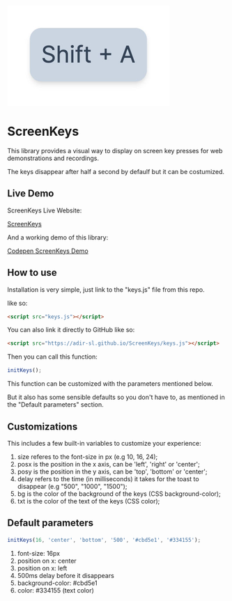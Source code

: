![Keys example image](gitKeys.jpg)

# ScreenKeys
This library provides a visual way to display on screen key presses for web demonstrations and recordings.

The keys disappear after half a second by defaulf but it can be costumized.

## Live Demo
ScreenKeys Live Website:

<a href="https://adir-sl.github.io/ScreenKeys">ScreenKeys</a>

And a working demo of this library:

<a href="https://codepen.io/Adir-SL/pen/poaXYzK">Codepen ScreenKeys Demo</a>

## How to use
Installation is very simple, just link to the "keys.js" file from this repo.

like so:
```HTML
<script src="keys.js"></script>
```

You can also link it directly to GitHub like so:
```HTML
<script src="https://adir-sl.github.io/ScreenKeys/keys.js"></script>
```

Then you can call this function:
```Javascript
initKeys();
```
This function can be customized with the parameters mentioned below.

But it also has some sensible defaults so you don't have to, as mentioned in the "Default parameters" section.

## Customizations
This includes a few built-in variables to customize your experience:
1. size referes to the font-size in px (e.g 10, 16, 24);
2. posx is the position in the x axis, can be 'left', 'right' or 'center';
3. posy is the position in the y axis, can be 'top', 'bottom' or 'center';
4. delay refers to the time (in milliseconds) it takes for the toast to disappear (e.g "500", "1000", "1500");
5. bg is the color of the background of the keys (CSS background-color);
6. txt is the color of the text of the keys (CSS color);

## Default parameters
```Javascript
initKeys(16, 'center', 'bottom', '500', '#cbd5e1', '#334155');
```
1. font-size: 16px
2. position on x: center
3. position on x: left
4. 500ms delay before it disappears
5. background-color: #cbd5e1
6. color: #334155 (text color)